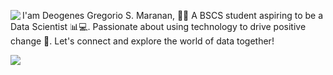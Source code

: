 <a href="https://discord.com/users/814415398665453600"><img align="left" src="https://lanyard-profile-readme.vercel.app/api/814415398665453600?borderRadius=8px&hideDiscrim=true"/></a>

I'am Deogenes Gregorio S. Maranan, 👨‍🎓 A BSCS student aspiring to be a Data Scientist 📊💻. Passionate about using technology to drive positive change 🚀. Let's connect and explore the world of data together!

<img src="https://github-readme-stats.vercel.app/api?username=DeogenesMaranan&show_icons=true&theme=onedark"></img>

<!--
**DeogenesMaranan/DeogenesMaranan** is a ✨ _special_ ✨ repository because its `README.md` (this file) appears on your GitHub profile.

Here are some ideas to get you started:

- 🔭 I’m currently working on ...
- 🌱 I’m currently learning ...
- 👯 I’m looking to collaborate on ...
- 🤔 I’m looking for help with ...
- 💬 Ask me about ...
- 📫 How to reach me: ...
- 😄 Pronouns: ...
- ⚡ Fun fact: ...
-->
